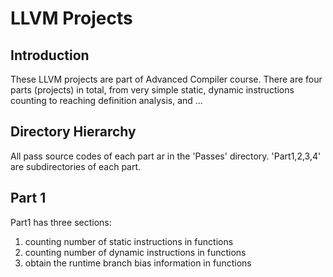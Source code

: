 # LLVM Projects

## Introduction
These LLVM projects are part of Advanced Compiler course. There are four parts (projects) in total, from very simple static, dynamic instructions counting to reaching definition analysis, and ...

## Directory Hierarchy
All pass source codes of each part ar in the 'Passes' directory. 'Part1,2,3,4' are subdirectories of each part.

## Part 1
Part1 has three sections:
1.  counting number of static instructions in functions
2.  counting number of dynamic instructions in functions
3.  obtain the runtime branch bias information in functions
